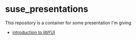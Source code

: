 # suse_presentations

This repository is a container for some presentation I'm giving 

- [introduction to libYUI](libyui_rest_api.html)

